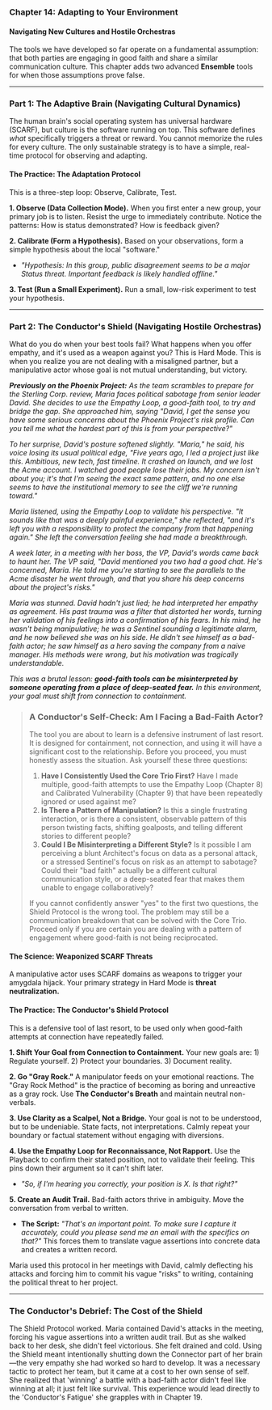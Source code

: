 ### **Chapter 14: Adapting to Your Environment**
#### Navigating New Cultures and Hostile Orchestras

The tools we have developed so far operate on a fundamental assumption: that both parties are engaging in good faith and share a similar communication culture. This chapter adds two advanced **Ensemble** tools for when those assumptions prove false.

---
### **Part 1: The Adaptive Brain (Navigating Cultural Dynamics)**

The human brain's social operating system has universal hardware (SCARF), but culture is the software running on top. This software defines *what* specifically triggers a threat or reward. You cannot memorize the rules for every culture. The only sustainable strategy is to have a simple, real-time protocol for observing and adapting.

#### **The Practice: The Adaptation Protocol**

This is a three-step loop: Observe, Calibrate, Test.

**1. Observe (Data Collection Mode).**
When you first enter a new group, your primary job is to listen. Resist the urge to immediately contribute. Notice the patterns: How is status demonstrated? How is feedback given?

**2. Calibrate (Form a Hypothesis).**
Based on your observations, form a simple hypothesis about the local "software."
*   *"Hypothesis: In this group, public disagreement seems to be a major Status threat. Important feedback is likely handled offline."*

**3. Test (Run a Small Experiment).**
Run a small, low-risk experiment to test your hypothesis.

---
### **Part 2: The Conductor's Shield (Navigating Hostile Orchestras)**

What do you do when your best tools fail? What happens when you offer empathy, and it's used as a weapon against you? This is Hard Mode. This is when you realize you are not dealing with a misaligned partner, but a manipulative actor whose goal is not mutual understanding, but victory.

***Previously on the Phoenix Project:*** *As the team scrambles to prepare for the Sterling Corp. review, Maria faces political sabotage from senior leader David. She decides to use the Empathy Loop, a good-faith tool, to try and bridge the gap. She approached him, saying "David, I get the sense you have some serious concerns about the Phoenix Project's risk profile. Can you tell me what the hardest part of this is from your perspective?"*

*To her surprise, David's posture softened slightly. "Maria," he said, his voice losing its usual political edge, "Five years ago, I led a project just like this. Ambitious, new tech, fast timeline. It crashed on launch, and we lost the Acme account. I watched good people lose their jobs. My concern isn't about you; it's that I'm seeing the exact same pattern, and no one else seems to have the institutional memory to see the cliff we're running toward."*

*Maria listened, using the Empathy Loop to validate his perspective. "It sounds like that was a deeply painful experience," she reflected, "and it's left you with a responsibility to protect the company from that happening again." She left the conversation feeling she had made a breakthrough.*

*A week later, in a meeting with her boss, the VP, David's words came back to haunt her. The VP said, "David mentioned you two had a good chat. He's concerned, Maria. He told me you're starting to see the parallels to the Acme disaster he went through, and that you share his deep concerns about the project's risks."*

*Maria was stunned. David hadn't just lied; he had interpreted her empathy as agreement. His past trauma was a filter that distorted her words, turning her validation of his feelings into a confirmation of his fears. In his mind, he wasn't being manipulative; he was a Sentinel sounding a legitimate alarm, and he now believed she was on his side. He didn't see himself as a bad-faith actor; he saw himself as a hero saving the company from a naive manager. His methods were wrong, but his motivation was tragically understandable.*

*This was a brutal lesson: **good-faith tools can be misinterpreted by someone operating from a place of deep-seated fear.** In this environment, your goal must shift from connection to containment.*

> ### **A Conductor's Self-Check: Am I Facing a Bad-Faith Actor?**
>
> The tool you are about to learn is a defensive instrument of last resort. It is designed for containment, not connection, and using it will have a significant cost to the relationship. Before you proceed, you must honestly assess the situation. Ask yourself these three questions:
>
> 1.  **Have I Consistently Used the Core Trio First?** Have I made multiple, good-faith attempts to use the Empathy Loop (Chapter 8) and Calibrated Vulnerability (Chapter 9) that have been repeatedly ignored or used against me?
> 2.  **Is There a Pattern of Manipulation?** Is this a single frustrating interaction, or is there a consistent, observable pattern of this person twisting facts, shifting goalposts, and telling different stories to different people?
> 3.  **Could I Be Misinterpreting a Different Style?** Is it possible I am perceiving a blunt Architect's focus on data as a personal attack, or a stressed Sentinel's focus on risk as an attempt to sabotage? Could their "bad faith" actually be a different cultural communication style, or a deep-seated fear that makes them unable to engage collaboratively?
>
> If you cannot confidently answer "yes" to the first two questions, the Shield Protocol is the wrong tool. The problem may still be a communication breakdown that can be solved with the Core Trio. Proceed only if you are certain you are dealing with a pattern of engagement where good-faith is not being reciprocated.

#### **The Science: Weaponized SCARF Threats**
A manipulative actor uses SCARF domains as weapons to trigger your amygdala hijack. Your primary strategy in Hard Mode is **threat neutralization.**

#### **The Practice: The Conductor's Shield Protocol**

This is a defensive tool of last resort, to be used only when good-faith attempts at connection have repeatedly failed.

**1. Shift Your Goal from Connection to Containment.**
Your new goals are: 1) Regulate yourself. 2) Protect your boundaries. 3) Document reality.

**2. Go "Gray Rock."**
A manipulator feeds on your emotional reactions. The "Gray Rock Method" is the practice of becoming as boring and unreactive as a gray rock. Use **The Conductor's Breath** and maintain neutral non-verbals.

**3. Use Clarity as a Scalpel, Not a Bridge.**
Your goal is not to be understood, but to be undeniable. State facts, not interpretations. Calmly repeat your boundary or factual statement without engaging with diversions.

**4. Use the Empathy Loop for Reconnaissance, Not Rapport.**
Use the Playback to confirm their stated position, not to validate their feeling. This pins down their argument so it can't shift later.
*   *"So, if I'm hearing you correctly, your position is X. Is that right?"*

**5. Create an Audit Trail.**
Bad-faith actors thrive in ambiguity. Move the conversation from verbal to written.
*   **The Script:** *"That's an important point. To make sure I capture it accurately, could you please send me an email with the specifics on that?"*
This forces them to translate vague assertions into concrete data and creates a written record.

Maria used this protocol in her meetings with David, calmly deflecting his attacks and forcing him to commit his vague "risks" to writing, containing the political threat to her project.

---
### **The Conductor's Debrief: The Cost of the Shield**
The Shield Protocol worked. Maria contained David's attacks in the meeting, forcing his vague assertions into a written audit trail. But as she walked back to her desk, she didn't feel victorious. She felt drained and cold. Using the Shield meant intentionally shutting down the Connector part of her brain—the very empathy she had worked so hard to develop. It was a necessary tactic to protect her team, but it came at a cost to her own sense of self. She realized that 'winning' a battle with a bad-faith actor didn't feel like winning at all; it just felt like survival. This experience would lead directly to the 'Conductor's Fatigue' she grapples with in Chapter 19.
      